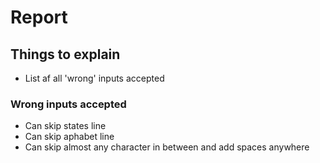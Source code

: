 # Report

## Things to explain

- List af all 'wrong' inputs accepted

### Wrong inputs accepted

- Can skip states line
- Can skip aphabet line
- Can skip almost any character in between and add spaces anywhere
